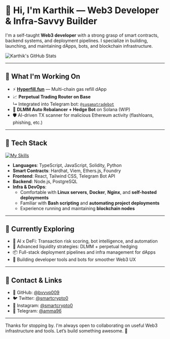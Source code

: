 # 👋 Hi, I'm Karthik — Web3 Developer & Infra-Savvy Builder

I'm a self-taught **Web3 developer** with a strong grasp of smart contracts, backend systems, and deployment pipelines. I specialize in building, launching, and maintaining dApps, bots, and blockchain infrastructure.

![Karthik's GitHub Stats](https://github-readme-stats.vercel.app/api?username=bvvvp009&theme=vue-dark&show_icons=true&hide_border=true&count_private=true)

---

## 🚀 What I'm Working On

- ⚡ **[Hyperfill.fun](https://hyperfill.fun)** — Multi-chain gas refill dApp
- 📈 **Perpetual Trading Router on Base**  
  ↳ Integrated into Telegram bot: [`@sugamatradebot`](https://t.me/sugamatradebot)
- 🤖 **DLMM Auto Rebalancer + Hedge Bot** on Solana (WIP)
- 🛡️ AI-driven TX scanner for malicious Ethereum activity (flashloans, phishing, etc.)

---

## 🧰 Tech Stack

[![My Skills](https://skillicons.dev/icons?i=ts,js,solidity,nodejs,react,py,postgres,docker,linux,tailwind,bash)](https://skillicons.dev)

- **Languages**: TypeScript, JavaScript, Solidity, Python  
- **Smart Contracts**: Hardhat, Viem, Ethers.js, Foundry  
- **Frontend**: React, Tailwind CSS, Telegram Bot API  
- **Backend**: Node.js, PostgreSQL  
- **Infra & DevOps**:  
  - Comfortable with **Linux servers**, **Docker**, **Nginx**, and **self-hosted deployments**
  - Familiar with **Bash scripting** and **automating project deployments**
  - Experience running and maintaining **blockchain nodes**

---

## 🧠 Currently Exploring

- 🤖 AI x DeFi: Transaction risk scoring, bot intelligence, and automation  
- 🔁 Advanced liquidity strategies: DLMM + perpetual hedging  
- 📦 Full-stack deployment pipelines and infra management for dApps  
- 🧪 Building developer tools and bots for smoother Web3 UX

---

## 🧾 Contact & Links

- 🔗 GitHub: [@bvvvp009](https://github.com/bvvvp009)  
- 🐦 Twitter: [@smartcrypto0](https://twitter.com/smartcrypto0)  
- 📸 Instagram: [@smartcrypto0](https://instagram.com/smartcrypto0)  
- 💬 Telegram: [@amma96](https://t.me/amma96)

---

Thanks for stopping by. I'm always open to collaborating on useful Web3 infrastructure and tools. Let’s build something awesome. 🚀
